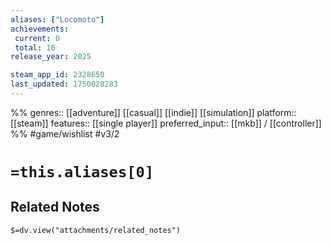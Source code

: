 ```yaml
---
aliases: ["Locomoto"]
achievements:
 current: 0
 total: 10
release_year: 2025

steam_app_id: 2328650
last_updated: 1750028283
---
```

%%
genres:: [[adventure]] [[casual]] [[indie]] [[simulation]]
platform:: [[steam]]
features:: [[single player]]
preferred_input:: [[mkb]] / [[controller]]
%%
#game/wishlist
#v3/2

# `=this.aliases[0]`
## Related Notes
`$=dv.view("attachments/related_notes")`